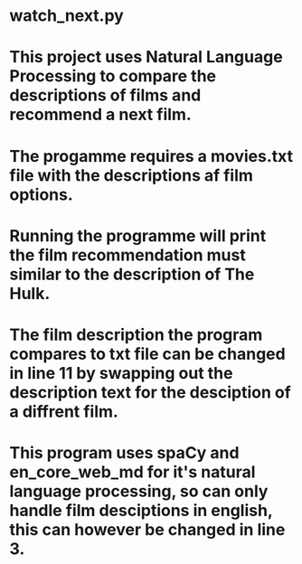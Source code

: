 # watch_next.py
# This project uses Natural Language Processing to compare the descriptions of films and recommend a next film.
# The progamme requires a movies.txt file with the descriptions af film options.
# Running the programme will print the film recommendation must similar to the description of The Hulk. 
# The film description the program compares to txt file can be changed in line 11 by swapping out the description text for the desciption of a diffrent film.
# This program uses spaCy and en_core_web_md for it's natural language processing, so can only handle film desciptions in english, this can however be changed in line 3.
